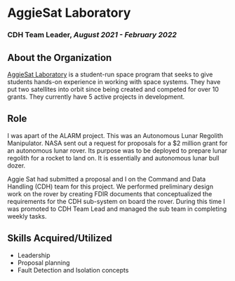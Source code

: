 # AggieSat Laboratory

### **CDH Team Leader**, *August 2021 - February 2022*

## About the Organization

[AggieSat Laboratory](https://aggiesat.tamu.edu/) is a student-run space program that seeks to give students hands-on experience in working with space systems. They have put two satellites into orbit since being created and competed for over 10 grants. They currently have 5 active projects in development.

## Role

I was apart of the ALARM project. This was an Autonomous Lunar Regolith Manipulator. NASA sent out a request for proposals for a $2 million grant for an autonomous lunar rover. Its purpose was to be deployed to prepare lunar regolith for a rocket to land on. It is essentially and autonomous lunar bull dozer. 

Aggie Sat had submitted a proposal and I on the Command and Data Handling (CDH) team for this project. We performed preliminary design work on the rover by creating FDIR documents that conceptualized the requirements for the CDH sub-system on board the rover. During this time I was promoted to CDH Team Lead and managed the sub team in completing weekly tasks. 

## Skills Acquired/Utilized

* Leadership
* Proposal planning
* Fault Detection and Isolation concepts